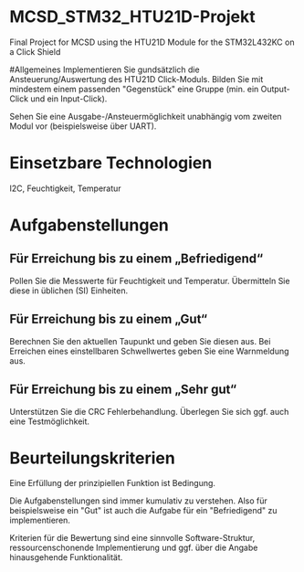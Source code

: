 # MCSD_STM32_HTU21D-Projekt
Final Project for MCSD using the HTU21D Module for the STM32L432KC on a Click Shield

#Allgemeines
Implementieren Sie gundsätzlich die Ansteuerung/Auswertung des HTU21D Click-Moduls. Bilden Sie mit mindestem einem passenden "Gegenstück" eine Gruppe (min. ein Output-Click und ein Input-Click).

Sehen Sie eine Ausgabe-/Ansteuermöglichkeit unabhängig vom zweiten Modul vor (beispielsweise über UART).

# Einsetzbare Technologien
I2C, Feuchtigkeit, Temperatur

# Aufgabenstellungen
## Für Erreichung bis zu einem „Befriedigend“
Pollen Sie die Messwerte für Feuchtigkeit und Temperatur. Übermitteln Sie diese in üblichen (SI) Einheiten.

## Für Erreichung bis zu einem „Gut“
Berechnen Sie den aktuellen Taupunkt und geben Sie diesen aus. Bei Erreichen eines einstellbaren Schwellwertes geben Sie eine Warnmeldung aus.

## Für Erreichung bis zu einem „Sehr gut“
Unterstützen Sie die CRC Fehlerbehandlung. Überlegen Sie sich ggf. auch eine Testmöglichkeit.

# Beurteilungskriterien
Eine Erfüllung der prinzipiellen Funktion ist Bedingung.

Die Aufgabenstellungen sind immer kumulativ zu verstehen. Also für beispielsweise ein "Gut" ist auch die Aufgabe für ein "Befriedigend" zu implementieren.

Kriterien für die Bewertung sind eine sinnvolle Software-Struktur, ressourcenschonende Implementierung und ggf. über die Angabe hinausgehende Funktionalität.

